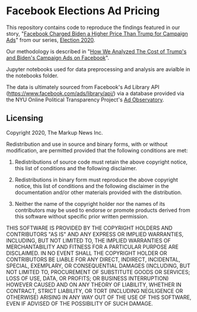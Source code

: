 # Facebook Elections Ad Pricing
This repository contains code to reproduce the findings featured in our story, "[Facebook Charged Biden a Higher Price Than Trump for Campaign Ads](themarkup.org/election-2020/2020/10/29/facebook-political-ad-targeting-algorithm-prices-trump-biden)" from our series, [Election 2020](https://themarkup.org/series/election-2020).

Our methodology is described in "[How We Analyzed The Cost of Trump's and Biden's Campaign Ads on Facebook](https://themarkup.org/election-2020/2020/10/29/how-we-analyzed-the-cost-of-trumps-and-bidens-campaign-ads-on-facebook)".

Jupyter notebooks used for data preprocessing and analysis are avialble in the notebooks folder.

The data is ultimately sourced from Facebook's Ad Library API (https://www.facebook.com/ads/library/api/) via a database provided via the NYU Online Political Transparency Project's [Ad Observatory](https://www.adobservatory.org).

## Licensing
Copyright 2020, The Markup News Inc.

Redistribution and use in source and binary forms, with or without modification, are permitted provided that the following conditions are met:

1. Redistributions of source code must retain the above copyright notice, this list of conditions and the following disclaimer.

2. Redistributions in binary form must reproduce the above copyright notice, this list of conditions and the following disclaimer in the documentation and/or other materials provided with the distribution.

3. Neither the name of the copyright holder nor the names of its contributors may be used to endorse or promote products derived from this software without specific prior written permission.

THIS SOFTWARE IS PROVIDED BY THE COPYRIGHT HOLDERS AND CONTRIBUTORS "AS IS" AND ANY EXPRESS OR IMPLIED WARRANTIES, INCLUDING, BUT NOT LIMITED TO, THE IMPLIED WARRANTIES OF MERCHANTABILITY AND FITNESS FOR A PARTICULAR PURPOSE ARE DISCLAIMED. IN NO EVENT SHALL THE COPYRIGHT HOLDER OR CONTRIBUTORS BE LIABLE FOR ANY DIRECT, INDIRECT, INCIDENTAL, SPECIAL, EXEMPLARY, OR CONSEQUENTIAL DAMAGES (INCLUDING, BUT NOT LIMITED TO, PROCUREMENT OF SUBSTITUTE GOODS OR SERVICES; LOSS OF USE, DATA, OR PROFITS; OR BUSINESS INTERRUPTION) HOWEVER CAUSED AND ON ANY THEORY OF LIABILITY, WHETHER IN CONTRACT, STRICT LIABILITY, OR TORT (INCLUDING NEGLIGENCE OR OTHERWISE) ARISING IN ANY WAY OUT OF THE USE OF THIS SOFTWARE, EVEN IF ADVISED OF THE POSSIBILITY OF SUCH DAMAGE.